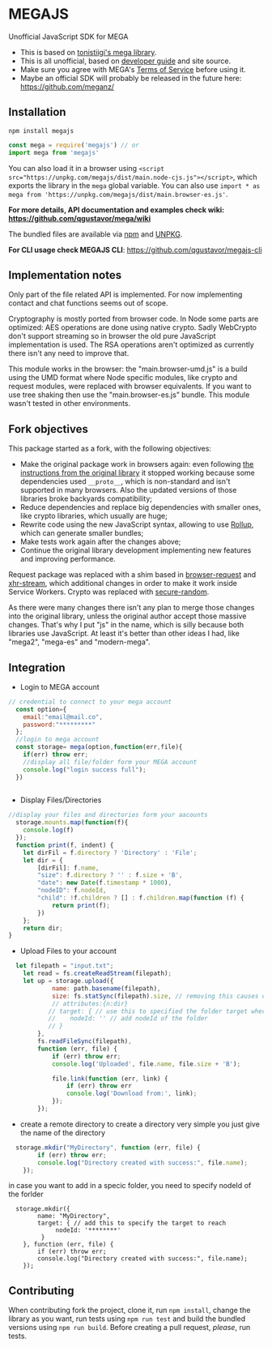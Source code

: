 # MEGAJS

Unofficial JavaScript SDK for MEGA

* This is based on [tonistiigi's mega library](https://github.com/tonistiigi/mega).
* This is all unofficial, based on [developer guide](https://mega.nz/#developers) and site source.
* Make sure you agree with MEGA's [Terms of Service](https://mega.nz/#terms) before using it.
* Maybe an official SDK will probably be released in the future here: https://github.com/meganz/

## Installation

```shell
npm install megajs
```

```javascript
const mega = require('megajs') // or
import mega from 'megajs'
```

You can also load it in a browser using `<script src="https://unpkg.com/megajs/dist/main.node-cjs.js"></script>`, which exports the library in the `mega` global variable. You can also use `import * as mega from 'https://unpkg.com/megajs/dist/main.browser-es.js'`.

**For more details, API documentation and examples check wiki: https://github.com/qgustavor/mega/wiki**

The bundled files are available via [npm](https://www.npmjs.com/package/megajs) and [UNPKG](https://unpkg.com/megajs/dist/).

**For CLI usage check MEGAJS CLI**: https://github.com/qgustavor/megajs-cli

## Implementation notes

Only part of the file related API is implemented. For now implementing contact and chat functions seems out of scope.

Cryptography is mostly ported from browser code. In Node some parts are optimized: AES operations are done using native crypto. Sadly WebCrypto don't support streaming so in browser the old pure JavaScript implementation is used. The RSA operations aren't optimized as currently there isn't any need to improve that.

This module works in the browser: the "main.browser-umd.js" is a build using the UMD format where Node specific modules, like crypto and request modules, were replaced with browser equivalents. If you want to use tree shaking then use the "main.browser-es.js" bundle. This module wasn't tested in other environments.

## Fork objectives

This package started as a fork, with the following objectives:

* Make the original package work in browsers again: even following [the instructions from the original library](https://github.com/tonistiigi/mega#browser-support) it stopped working because some dependencies used `__proto__`, which is non-standard and isn't supported in many browsers. Also the updated versions of those libraries broke backyards compatibility;
* Reduce dependencies and replace big dependencies with smaller ones, like crypto libraries, which usually are huge;
* Rewrite code using the new JavaScript syntax, allowing to use [Rollup](http://rollupjs.org/), which can generate smaller bundles;
* Make tests work again after the changes above;
* Continue the original library development implementing new features and improving performance.

Request package was replaced with a shim based in [browser-request](https://www.npmjs.com/package/browser-request) and [xhr-stream](https://www.npmjs.com/package/xhr-stream), which additional changes in order to make it work inside Service Workers. Crypto was replaced with [secure-random](https://www.npmjs.com/package/secure-random).

As there were many changes there isn't any plan to merge those changes into the original library, unless the original author accept those massive changes. That's why I put "js" in the name, which is silly because both libraries use JavaScript. At least it's better than other ideas I had, like "mega2", "mega-es" and "modern-mega".

## Integration

* Login to MEGA account

```javascript
// credential to connect to your mega account
  const option={
    email:"email@mail.co",
    password:"*********"
  };
  //login to mega account
  const storage= mega(option,function(err,file){
    if(err) throw err;
    //display all file/folder form your MEGA account
    console.log("login success full");
  })
  
```

* Display Files/Directories

```javascript
//display your files and directories form your aacounts
  storage.mounts.map(function(f){
    console.log(f)
  });
  function print(f, indent) {
    let dirFil = f.directory ? 'Directory' : 'File';
    let dir = {
        [dirFil]: f.name,
        "size": f.directory ? '' : f.size + 'B',
        "date": new Date(f.timestamp * 1000),
        "nodeID": f.nodeId,
        "child": !f.children ? [] : f.children.map(function (f) {
            return print(f);
        })
    };
    return dir;
}
```

* Upload Files to your account

```javascript
  let filepath = "input.txt";
    let read = fs.createReadStream(filepath);
    let up = storage.upload({
            name: path.basename(filepath),
            size: fs.statSync(filepath).size, // removing this causes data buffering.
            // attributes:{n:dir}
           // target: { // use this to specified the folder target where to upload the file
           //    nodeId: '' // add nodeId of the folder
           // }
        },
        fs.readFileSync(filepath),
        function (err, file) {
            if (err) throw err;
            console.log('Uploaded', file.name, file.size + 'B');

            file.link(function (err, link) {
                if (err) throw err
                console.log('Download from:', link);
            });
        });
```
* create a remote directory
to create a directory very simple you just give the name of the directory
```javascript
  storage.mkdir("MyDirectory", function (err, file) {
        if (err) throw err;
        console.log("Directory created with success:", file.name);
    });
```
in case you want to add in a specic folder, you need to specify nodeId of the forlder

```
  storage.mkdir({
        name: "MyDirectory",
        target: { // add this to specify the target to reach
             nodeId: '********'
         }
    }, function (err, file) {
        if (err) throw err;
        console.log("Directory created with success:", file.name);
    });
```

## Contributing

When contributing fork the project, clone it, run `npm install`, change the library as you want, run tests using `npm run test` and build the bundled versions using `npm run build`. Before creating a pull request, *please*, run tests.
